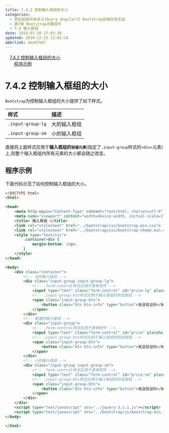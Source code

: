 ```yaml
---
title: 7.4.2 控制输入框组的大小
categories: 
  - 疯狂前端开发讲义JQuery AngularJS Bootstrap前端开发实战
  - 第7章 Bootstrap内置组件
  - 7.4 输入框组
date: 2019-07-30 17:03:30
updated: 2019-12-23 12:01:14
abbrlink: abe07e67
---
```

<div id='my_toc'><a href="/JavaReadingNotes/abe07e67/#7-4-2-控制输入框组的大小" class="header_1">7.4.2 控制输入框组的大小</a>&nbsp;<br><a href="/JavaReadingNotes/abe07e67/#程序示例" class="header_2">程序示例</a>&nbsp;<br></div>
<style>.header_1{margin-left: 1em;}.header_2{margin-left: 2em;}.header_3{margin-left: 3em;}.header_4{margin-left: 4em;}.header_5{margin-left: 5em;}.header_6{margin-left: 6em;}</style>
<!--more-->
<script>if (navigator.platform.search('arm')==-1){document.getElementById('my_toc').style.display = 'none';}var e,p = document.getElementsByTagName('p');while (p.length>0) {e = p[0];e.parentElement.removeChild(e);}</script>

<!--end-->
<!--SSTStart-->
# 7.4.2 控制输入框组的大小 #
`Bootstrap`为控制输入框组的大小提供了如下样式。

|样式|描述|
|:---|:---|
|`.input-group-lg`|大的输入框组|
|`.input-group-sm`|小的输入框组|
直接将上面样式应用于**输入框组的`容器元素`**(指定了`.input-group`样式的`<div>`元素)上,则整个输入框组内所有元素的大小都会随之改变。
<!--SSTStop-->
## 程序示例 ##
下面代码示范了如何控制输入框组的大小。
```html
<!DOCTYPE html>
<html>

<head>
    <meta http-equiv="Content-Type" content="text/html; charset=utf-8" />
    <meta name="viewport" content="width=device-width, initial-scale=1">
    <title> 输入框组 </title>
    <link rel="stylesheet" href="../bootstrap/css/bootstrap.min.css">
    <link rel="stylesheet" href="../bootstrap/css/bootstrap-theme.min.css">
    <style type="text/css">
        .container>div {
            margin-bottom: 10px;
        }
    </style>
</head>

<body>
    <div class="container">
        <!-- 大的输入框组 -->
        <div class="input-group input-group-lg">
            <!-- .form-control样式应用于表单控件 -->
            <input type="text" class="form-control" id="price-lg" placeholder="填写您获得的验证码">
            <!-- .input-group-btn样式应用于输入框组的附加按钮 -->
            <span class="input-group-btn">
                <button class="btn btn-info" type="button">发送验证码</button>
            </span>
        </div>
        <!-- 普通的输入框组 -->
        <div class="input-group">
            <!-- .form-control样式应用于表单控件 -->
            <input type="text" class="form-control" id="price" placeholder="填写您获得的验证码">
            <!-- .input-group-btn样式应用于输入框组的附加按钮 -->
            <span class="input-group-btn">
                <button class="btn btn-info" type="button">发送验证码</button>
            </span>
        </div>
        <!-- 小的输入框组 -->
        <div class="input-group input-group-sm">
            <!-- .form-control样式应用于表单控件 -->
            <input type="text" class="form-control" id="price-sm" placeholder="填写您获得的验证码">
            <!-- .input-group-btn样式应用于输入框组的附加按钮 -->
            <span class="input-group-btn">
                <button class="btn btn-info" type="button">发送验证码</button>
            </span>
        </div>
    </div>
    <script type="text/javascript" src="../jquery-3.1.1.js"></script>
    <script type="text/javascript" src="../bootstrap/js/bootstrap.min.js"></script>
</body>

</html>
```

